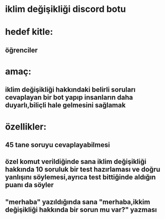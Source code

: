 #  iklim değişikliği discord botu
# hedef kitle:
##  öğrenciler
#  amaç:
##  iklim değişikliği hakkındaki belirli soruları cevaplayan bir bot yapıp insanların daha duyarlı,biliçli hale gelmesini sağlamak
#  özellikler:
##  45 tane soruyu cevaplayabilmesi
##  özel komut verildiğinde sana iklim değişikliği hakkında 10 soruluk bir test hazırlaması ve doğru yanlışını söylemesi,ayrıca test bittiğinde aldığın puanı da söyler
## "merhaba" yazıldığında sana "merhaba,ikkim değişikliği hakkında bir sorun mu var?" yazması
